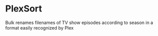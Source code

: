 # PlexSort
Bulk renames filenames of TV show episodes according to season in a format easily recognized by Plex
